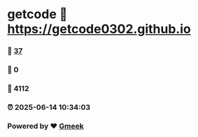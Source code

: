 # getcode :link: https://getcode0302.github.io 
### :page_facing_up: [37](https://getcode0302.github.io/tag.html) 
### :speech_balloon: 0 
### :hibiscus: 4112 
### :alarm_clock: 2025-06-14 10:34:03 
### Powered by :heart: [Gmeek](https://github.com/Meekdai/Gmeek)
